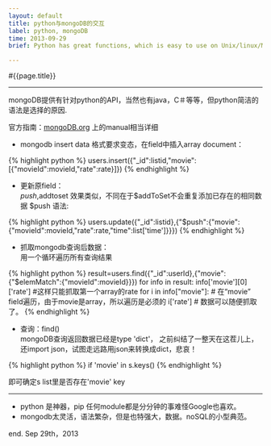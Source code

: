 ```yaml
---
layout: default
title: python与mongoDB的交互  
label: python, mongoDB
time: 2013-09-29
brief: Python has great functions, which is easy to use on Unix/linux/MacOS, and mongoDB is also a tiny but functional NoSQL database. The combination of these two is fantastic.

---
```


#{{page.title}}
**************

mongoDB提供有针对python的API，当然也有java，C＃等等，但python简洁的语法是选择的原因.

官方指南：[mongoDB.org](http://mongodb.org) 上的manual相当详细

+ mongodb insert data 格式要求变态，在field中插入array document：
  
{% highlight python %}
    users.insert({"_id":listid,"movie":[{"movieId":movieId,"rate":rate}]})
{% endhighlight %}

+ 更新原field：  
    $push,$addtoset 
效果类似，不同在于$addToSet不会重复添加已存在的相同数据
$push 语法:

{% highlight python %}
    users.update({"_id":listid},{"$push":{"movie":{"movieId":movieId,"rate":rate,"time":list['time']}}})
{% endhighlight %}

+ 抓取mongodb查询后数据：  
用一个循环遍历所有查询结果
  
{% highlight python %}
    result=users.find({"_id":userId},{"movie":{"$elemMatch":{"movieId":movieId}}})
    for info in result:
        info['movie'][0]['rate'] #这样只能抓取第一个array的rate
        for i in info["movie"]: # 在“movie” field遍历，由于movie是array，所以遍历是必须的
            i['rate'] # 数据可以随便抓取了。
{% endhighlight %}

+ 查询：find()  
mongoDB查询返回数据已经是type 'dict'，
之前纠结了一整天在这茬儿上，还import json，试图走远路用json来转换成dict，悲哀！  

{% highlight python %}
    if 'movie' in s.keys()
{% endhighlight %}
        
即可确定s list里是否存在'movie' key

********************************

+ python 是神器，pip 任何module都是分分钟的事难怪Google也喜欢。
+ mongodb太灵活，语法繁杂，但是也特强大，数据。noSQL的小型典范。


end.
Sep 29th，2013